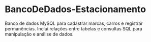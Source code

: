 # BancoDeDados-Estacionamento
 Banco de dados MySQL para cadastrar marcas, carros e registrar permanências. Inclui relações entre tabelas e consultas SQL para manipulação e análise de dados.
